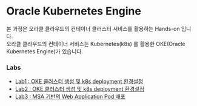 # Oracle Kubernetes Engine
본 과정은 오라클 클라우드의 컨테이너 클러스터 서비스를 활용하는 Hands-on 입니다.  
오라클 클라우드의 컨테이너 서비스는 Kubernetes(k8s) 를 활용한 OKE(Oracle Kubernetes Engine)가 있습니다.  
  
  
### Labs
* [Lab1 : OKE 클러스터 생성 및 k8s deployment 환경설정](/HandsOnLab100.md)
* [Lab2 : OKE 클러스터 생성 및 k8s deployment 환경설정](/HandsOnLab101.md)
* [Lab3 : MSA 기반의 Web Application Pod 배포](/HandsOnLab102.md)
<!--* [Lab3 : MSA 기반의 Web Application Pod 배포2](/HandsOnLab300.md)  
* [Lab4 : MSA 기반의 Web Application Pod 배포3](/HandsOnLab400.md)  
* [Lab5 : MSA 기반의 Web Application Pod 배포4 (wercker 활용)](/HandsOnLab500.md)  
* [Lab6 : kubernetes ingress 설정](/HandsOnLab600.md)  
* [Lab7 : kubernetes 모니터링 (Prometheus + Grafana)](/HandsOnLab700.md)  
 * [실습8 : kubernetes 모니터링 (EFK)](/HandsOnLab800.md)  
* [실습9 : istio](/HandsOnLab900.md) -->

